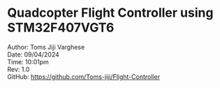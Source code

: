 # Quadcopter Flight Controller using STM32F407VGT6
Author: Toms Jiji Varghese                                                                 <br>
Date: 09/04/2024                                                                           <br>
Time: 10:01pm                                                                              <br>
Rev: 1.0                                                                                   <br>
GitHub: https://github.com/Toms-jiji/Flight-Controller                                     <br>
